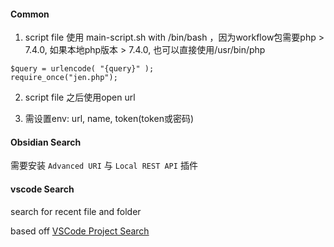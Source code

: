 #### Common

1. script file 使用 main-script.sh with /bin/bash ，因为workflow包需要php > 7.4.0, 如果本地php版本 > 7.4.0,  也可以直接使用/usr/bin/php

```
$query = urlencode( "{query}" );
require_once("jen.php");
```

2. script file 之后使用open url

3. 需设置env: url, name, token(token或密码)

#### Obsidian Search

需要安装 `Advanced URI` 与 `Local REST API` 插件

#### vscode Search

search for recent file and folder

based off [VSCode Project Search](https://www.packal.org/workflow/vscode-project-search)
